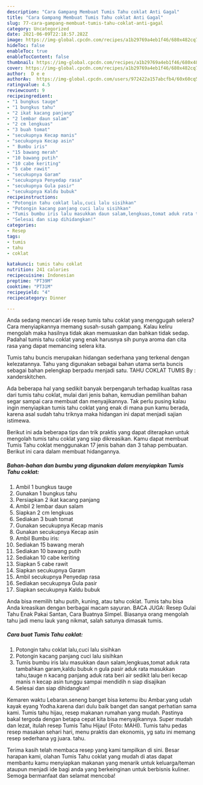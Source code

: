 ```yaml
---
description: "Cara Gampang Membuat Tumis Tahu coklat Anti Gagal"
title: "Cara Gampang Membuat Tumis Tahu coklat Anti Gagal"
slug: 77-cara-gampang-membuat-tumis-tahu-coklat-anti-gagal
category: Uncategorized
date: 2021-06-09T22:18:57.282Z
image: https://img-global.cpcdn.com/recipes/a1b29769a4eb1f46/680x482cq70/tumis-tahu-coklat-foto-resep-utama.jpg
hideToc: false
enableToc: true
enableTocContent: false
thumbnail: https://img-global.cpcdn.com/recipes/a1b29769a4eb1f46/680x482cq70/tumis-tahu-coklat-foto-resep-utama.jpg
cover: https://img-global.cpcdn.com/recipes/a1b29769a4eb1f46/680x482cq70/tumis-tahu-coklat-foto-resep-utama.jpg
author:  D e e
authorAv:  https://img-global.cpcdn.com/users/972422a157abcfb4/60x60cq50/avatar.jpg
ratingvalue: 4.5
reviewcount: 9
recipeingredient:
- "1 bungkus tauge"
- "1 bungkus tahu"
- "2 ikat kacang panjang"
- "2 lembar daun salam"
- "2 cm lengkuas"
- "3 buah tomat"
- "secukupnya Kecap manis"
- "secukupnya Kecap asin"
- " Bumbu iris"
- "15 bawang merah"
- "10 bawang putih"
- "10 cabe keriting"
- "5 cabe rawit"
- "secukupnya Garam"
- "secukupnya Penyedap rasa"
- "secukupnya Gula pasir"
- "secukupnya Kaldu bubuk"
recipeinstructions:
- "Potongin tahu coklat lalu,cuci lalu sisihkan"
- "Potongin kacang panjang cuci lalu sisihkan"
- "Tumis bumbu iris lalu masukkan daun salam,lengkuas,tomat aduk rata tambahkan garam,kaldu bubuk n gula pasir aduk rata masukkan tahu,tauge n kacang panjang aduk rata beri air sedikit lalu beri kecap manis n kecap asin tunggu sampai mendidih n siap disajikan"
- "Selesai dan siap dihidangkan!"
categories:
- Resep
tags:
- tumis
- tahu
- coklat

katakunci: tumis tahu coklat 
nutrition: 241 calories
recipecuisine: Indonesian
preptime: "PT39M"
cooktime: "PT31M"
recipeyield: "4"
recipecategory: Dinner

---
```



Anda sedang mencari ide resep tumis tahu coklat yang menggugah selera? Cara menyiapkannya memang susah-susah gampang. Kalau keliru mengolah maka hasilnya tidak akan memuaskan dan bahkan tidak sedap. Padahal tumis tahu coklat yang enak harusnya sih punya aroma dan cita rasa yang dapat memancing selera kita.


Tumis tahu buncis merupakan hidangan sederhana yang terkenal dengan kelezatannya. Tahu yang digunakan sebagai bahan utama serta buncis sebagai bahan pelengkap berpadu menjadi satu. TAHU COKLAT TUMIS By : xanderskitchen.

Ada beberapa hal yang sedikit banyak berpengaruh terhadap kualitas rasa dari tumis tahu coklat, mulai dari jenis bahan, kemudian pemilihan bahan segar sampai cara membuat dan menyajikannya. Tak perlu pusing kalau ingin menyiapkan tumis tahu coklat yang enak di mana pun kamu berada, karena asal sudah tahu triknya maka hidangan ini dapat menjadi sajian istimewa.


Berikut ini ada beberapa tips dan trik praktis yang dapat diterapkan untuk mengolah tumis tahu coklat yang siap dikreasikan. Kamu dapat membuat Tumis Tahu coklat menggunakan 17 jenis bahan dan 3 tahap pembuatan. Berikut ini cara dalam membuat hidangannya.

<!--inarticleads1-->

##### Bahan-bahan dan bumbu yang digunakan dalam menyiapkan Tumis Tahu coklat:

1. Ambil 1 bungkus tauge
1. Gunakan 1 bungkus tahu
1. Persiapkan 2 ikat kacang panjang
1. Ambil 2 lembar daun salam
1. Siapkan 2 cm lengkuas
1. Sediakan 3 buah tomat
1. Gunakan secukupnya Kecap manis
1. Gunakan secukupnya Kecap asin
1. Ambil  Bumbu iris:
1. Sediakan 15 bawang merah
1. Sediakan 10 bawang putih
1. Sediakan 10 cabe keriting
1. Siapkan 5 cabe rawit
1. Siapkan secukupnya Garam
1. Ambil secukupnya Penyedap rasa
1. Sediakan secukupnya Gula pasir
1. Siapkan secukupnya Kaldu bubuk


Anda bisa memilih tahu putih, kuning, atau tahu coklat. Tumis tahu bisa Anda kreasikan dengan berbagai macam sayuran. BACA JUGA: Resep Gulai Tahu Enak Pakai Santan, Cara Buatnya Simpel. Biasanya orang mengolah tahu jadi menu lauk yang nikmat, salah satunya dimasak tumis. 

<!--inarticleads2-->

##### Cara buat Tumis Tahu coklat:

1. Potongin tahu coklat lalu,cuci lalu sisihkan
1. Potongin kacang panjang cuci lalu sisihkan
1. Tumis bumbu iris lalu masukkan daun salam,lengkuas,tomat aduk rata tambahkan garam,kaldu bubuk n gula pasir aduk rata masukkan tahu,tauge n kacang panjang aduk rata beri air sedikit lalu beri kecap manis n kecap asin tunggu sampai mendidih n siap disajikan
1. Selesai dan siap dihidangkan!

Kemaren waktu Lebaran.seneng banget bisa ketemu ibu Ambar.yang udah kayak eyang Yodha.karena dari dulu baik banget dan sangat perhatian sama kami. Tumis tahu hijau, resep makanan rumahan yang mudah. Pastinya bakal tergoda dengan betapa cepat kita bisa menyajikannya. Super mudah dan lezat, itulah resep Tumis Tahu Hijau! (Foto: MAHI). Tumis tahu pedas resep masakan sehari hari, menu praktis dan ekonomis, yg satu ini memang resep sederhana yg juara. tahu. 

Terima kasih telah membaca resep yang kami tampilkan di sini. Besar harapan kami, olahan Tumis Tahu coklat yang mudah di atas dapat membantu kamu menyiapkan makanan yang menarik untuk keluarga/teman ataupun menjadi ide bagi anda yang berkeinginan untuk berbisnis kuliner. Semoga bermanfaat dan selamat mencoba!
